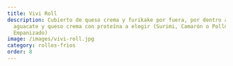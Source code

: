 ```yaml
---
title: Vivi Roll
description: Cubierto de queso crema y furikake por fuera, por dentro arroz,
  aguacate y queso crema con proteína a elegir (Surimi, Camarón o Pollo
  Empanizado)
image: /images/vivi-roll.jpg
category: rollos-frios
order: 8
---
```

